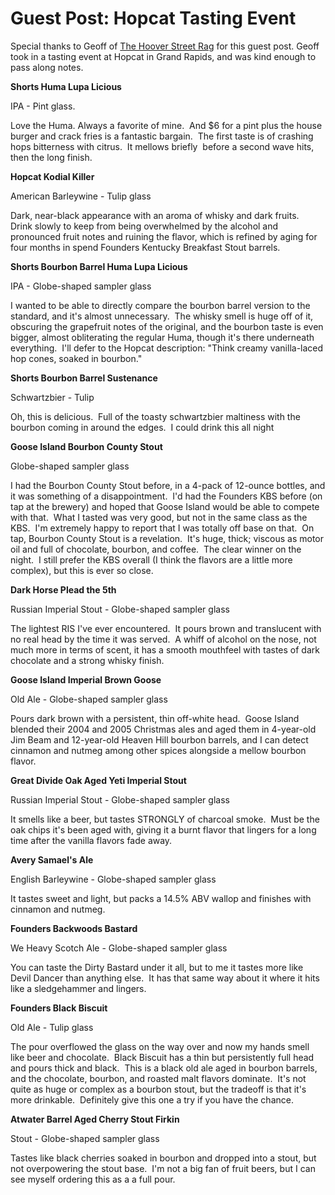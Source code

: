 Guest Post: Hopcat Tasting Event
================================

Special thanks to Geoff of [The Hoover Street Rag](http://hooverstreetrag.blogspot.com/) for this guest post. Geoff took in a tasting event at Hopcat in Grand Rapids, and was kind enough to pass along notes.

**Shorts Huma Lupa Licious**

IPA - Pint glass.

Love the Huma. Always a favorite of mine.  And $6 for a pint plus the house burger and crack fries is a fantastic bargain.  The first taste is of crashing hops bitterness with citrus.  It mellows briefly  before a second wave hits, then the long finish.

**Hopcat Kodial Killer**

American Barleywine - Tulip glass

Dark, near-black appearance with an aroma of whisky and dark fruits.  Drink slowly to keep from being overwhelmed by the alcohol and pronounced fruit notes and ruining the flavor, which is refined by aging for four months in spend Founders Kentucky Breakfast Stout barrels.

**Shorts Bourbon Barrel Huma Lupa Licious**

IPA - Globe-shaped sampler glass

I wanted to be able to directly compare the bourbon barrel version to the standard, and it's almost unnecessary.  The whisky smell is huge off of it, obscuring the grapefruit notes of the original, and the bourbon taste is even bigger, almost obliterating the regular Huma, though it's there underneath everything.  I'll defer to the Hopcat description: "Think creamy vanilla-laced hop cones, soaked in bourbon."

**Shorts Bourbon Barrel Sustenance**

Schwartzbier - Tulip

Oh, this is delicious.  Full of the toasty schwartzbier maltiness with the bourbon coming in around the edges.  I could drink this all night

**Goose Island Bourbon County Stout**

Globe-shaped sampler glass

I had the Bourbon County Stout before, in a 4-pack of 12-ounce bottles, and it was something of a disappointment.  I'd had the Founders KBS before (on tap at the brewery) and hoped that Goose Island would be able to compete with that.  What I tasted was very good, but not in the same class as the KBS.  I'm extremely happy to report that I was totally off base on that.  On tap, Bourbon County Stout is a revelation.  It's huge, thick; viscous as motor oil and full of chocolate, bourbon, and coffee.  The clear winner on the night.  I still prefer the KBS overall (I think the flavors are a little more complex), but this is ever so close.

**Dark Horse Plead the 5th**

Russian Imperial Stout - Globe-shaped sampler glass

The lightest RIS I've ever encountered.  It pours brown and translucent with no real head by the time it was served.  A whiff of alcohol on the nose, not much more in terms of scent, it has a smooth mouthfeel with tastes of dark chocolate and a strong whisky finish.

**Goose Island Imperial Brown Goose**

Old Ale - Globe-shaped sampler glass

Pours dark brown with a persistent, thin off-white head.  Goose Island blended their 2004 and 2005 Christmas ales and aged them in 4-year-old Jim Beam and 12-year-old Heaven Hill bourbon barrels, and I can detect cinnamon and nutmeg among other spices alongside a mellow bourbon flavor.

**Great Divide Oak Aged Yeti Imperial Stout**

Russian Imperial Stout - Globe-shaped sampler glass

It smells like a beer, but tastes STRONGLY of charcoal smoke.  Must be the oak chips it's been aged with, giving it a burnt flavor that lingers for a long time after the vanilla flavors fade away.

**Avery Samael's Ale**

English Barleywine - Globe-shaped sampler glass

It tastes sweet and light, but packs a 14.5% ABV wallop and finishes with cinnamon and nutmeg.

**Founders Backwoods Bastard**

We Heavy Scotch Ale - Globe-shaped sampler glass

You can taste the Dirty Bastard under it all, but to me it tastes more like Devil Dancer than anything else.  It has that same way about it where it hits like a sledgehammer and lingers.

**Founders Black Biscuit**

Old Ale - Tulip glass

The pour overflowed the glass on the way over and now my hands smell like beer and chocolate.  Black Biscuit has a thin but persistently full head and pours thick and black.  This is a black old ale aged in bourbon barrels, and the chocolate, bourbon, and roasted malt flavors dominate.  It's not quite as huge or complex as a bourbon stout, but the tradeoff is that it's more drinkable.  Definitely give this one a try if you have the chance.

**Atwater Barrel Aged Cherry Stout Firkin**

Stout - Globe-shaped sampler glass

Tastes like black cherries soaked in bourbon and dropped into a stout, but not overpowering the stout base.  I'm not a big fan of fruit beers, but I can see myself ordering this as a a full pour.